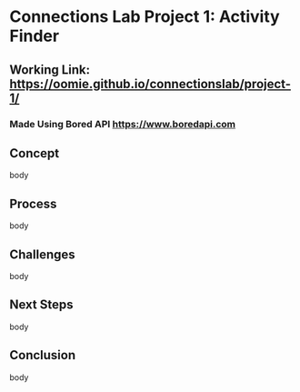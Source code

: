 # Connections Lab Project 1: Activity Finder
## Working Link: https://oomie.github.io/connectionslab/project-1/
### Made Using Bored API https://www.boredapi.com

## Concept
body

## Process
body

## Challenges
body

## Next Steps
body

## Conclusion
body

